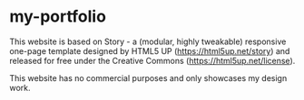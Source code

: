 # my-portfolio

This website is based on Story - a (modular, highly tweakable) responsive one-page template designed by HTML5 UP (https://html5up.net/story) and released for free under the Creative Commons (https://html5up.net/license). 

This website has no commercial purposes and only showcases my design work.
